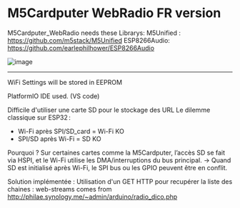  
# M5Cardputer WebRadio FR version

M5Cardputer_WebRadio needs these Librarys: 
M5Unified : https://github.com/m5stack/M5Unified 
ESP8266Audio: https://github.com/earlephilhower/ESP8266Audio

![image](https://github.com/tomcasa/M5Cardputer-WebRadio-FR/slash.jpg)

----
WiFi Settings will be stored in EEPROM

PlatformIO IDE used. (VS code)

Difficile d'utiliser une carte SD pour le stockage des URL 
Le dilemme classique sur ESP32 :
- Wi-Fi après SPI/SD_card = Wi-Fi KO
- SPI/SD après Wi-Fi = SD KO

Pourquoi ?
Sur certaines cartes comme la M5Cardputer, l’accès SD se fait via HSPI, et le Wi-Fi utilise les DMA/interruptions du bus principal.
→ Quand SD est initialisé après Wi-Fi, le SPI bus ou les GPIO peuvent être en conflit.

Solution implémentée : 
Utilisation d'un GET HTTP pour recupérer la liste des chaines : 
web-streams comes from http://philae.synology.me/~admin/arduino/radio_dico.php

